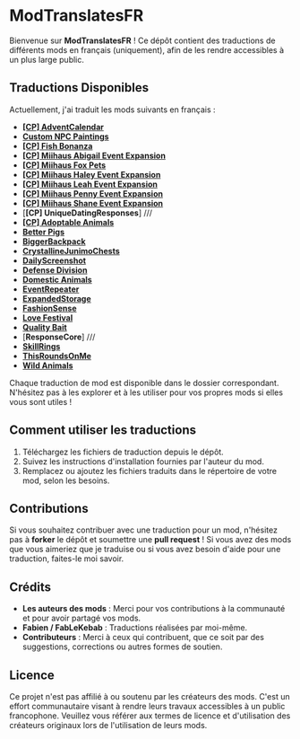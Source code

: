 # **ModTranslatesFR**

Bienvenue sur **ModTranslatesFR** ! Ce dépôt contient des traductions de différents mods en français (uniquement), afin de les rendre accessibles à un plus large public.

## **Traductions Disponibles**

Actuellement, j'ai traduit les mods suivants en français :

- [**[CP] AdventCalendar**](https://www.nexusmods.com/stardewvalley/mods/29868)
- [**Custom NPC Paintings**](https://www.nexusmods.com/stardewvalley/mods/26228)
- [**[CP] Fish Bonanza**](https://www.nexusmods.com/stardewvalley/mods/28447)
- [**[CP] Miihaus Abigail Event Expansion**](https://www.nexusmods.com/stardewvalley/mods/18657)
- [**[CP] Miihaus Fox Pets**](https://www.nexusmods.com/stardewvalley/mods/27660)
- [**[CP] Miihaus Haley Event Expansion**](https://www.nexusmods.com/stardewvalley/mods/17674)
- [**[CP] Miihaus Leah Event Expansion**](https://www.nexusmods.com/stardewvalley/mods/28299)
- [**[CP] Miihaus Penny Event Expansion**](https://www.nexusmods.com/stardewvalley/mods/16279)
- [**[CP] Miihaus Shane Event Expansion**](https://www.nexusmods.com/stardewvalley/mods/24068)
- [**[CP] UniqueDatingResponses**] ///
- [**[CP] Adoptable Animals**](https://www.nexusmods.com/stardewvalley/mods/23885)
- [**Better Pigs**](https://www.nexusmods.com/stardewvalley/mods/16879)
- [**BiggerBackpack**](https://www.nexusmods.com/stardewvalley/mods/1845)
- [**CrystallineJunimoChests**](https://www.nexusmods.com/stardewvalley/mods/20658)
- [**DailyScreenshot**](https://www.nexusmods.com/stardewvalley/mods/4779)
- [**Defense Division**](https://www.nexusmods.com/stardewvalley/mods/12079)
- [**Domestic Animals**](https://www.nexusmods.com/stardewvalley/mods/10134)
- [**EventRepeater**](https://www.nexusmods.com/stardewvalley/mods/3642)
- [**ExpandedStorage**](https://www.nexusmods.com/stardewvalley/mods/7431)
- [**FashionSense**](https://www.nexusmods.com/stardewvalley/mods/9969)
- [**Love Festival**](https://www.nexusmods.com/stardewvalley/mods/17819)
- [**Quality Bait**](https://www.nexusmods.com/stardewvalley/mods/16832)
- [**ResponseCore**] ///
- [**SkillRings**](https://www.nexusmods.com/stardewvalley/mods/7515)
- [**ThisRoundsOnMe**](https://www.nexusmods.com/stardewvalley/mods/27683)
- [**Wild Animals**](https://www.nexusmods.com/stardewvalley/mods/9063)

Chaque traduction de mod est disponible dans le dossier correspondant. N'hésitez pas à les explorer et à les utiliser pour vos propres mods si elles vous sont utiles !

## **Comment utiliser les traductions**

1. Téléchargez les fichiers de traduction depuis le dépôt.
2. Suivez les instructions d'installation fournies par l'auteur du mod.
3. Remplacez ou ajoutez les fichiers traduits dans le répertoire de votre mod, selon les besoins.

## **Contributions**

Si vous souhaitez contribuer avec une traduction pour un mod, n'hésitez pas à **forker** le dépôt et soumettre une **pull request** ! 
Si vous avez des mods que vous aimeriez que je traduise ou si vous avez besoin d'aide pour une traduction, faites-le moi savoir.

## **Crédits**

- **Les auteurs des mods** : Merci pour vos contributions à la communauté et pour avoir partagé vos mods.
- **Fabien / FabLeKebab** : Traductions réalisées par moi-même.
- **Contributeurs** : Merci à ceux qui contribuent, que ce soit par des suggestions, corrections ou autres formes de soutien.

## **Licence**

Ce projet n'est pas affilié à ou soutenu par les créateurs des mods. C'est un effort communautaire visant à rendre leurs travaux accessibles à un public francophone. 
Veuillez vous référer aux termes de licence et d'utilisation des créateurs originaux lors de l'utilisation de leurs mods.

